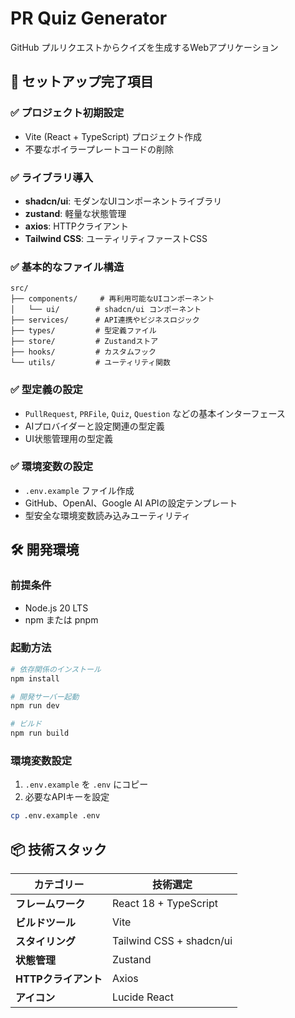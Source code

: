 # PR Quiz Generator

GitHub プルリクエストからクイズを生成するWebアプリケーション

## 🚀 セットアップ完了項目

### ✅ プロジェクト初期設定
- Vite (React + TypeScript) プロジェクト作成
- 不要なボイラープレートコードの削除

### ✅ ライブラリ導入
- **shadcn/ui**: モダンなUIコンポーネントライブラリ
- **zustand**: 軽量な状態管理
- **axios**: HTTPクライアント
- **Tailwind CSS**: ユーティリティファーストCSS

### ✅ 基本的なファイル構造
```
src/
├── components/     # 再利用可能なUIコンポーネント
│   └── ui/        # shadcn/ui コンポーネント
├── services/      # API連携やビジネスロジック
├── types/         # 型定義ファイル
├── store/         # Zustandストア
├── hooks/         # カスタムフック
└── utils/         # ユーティリティ関数
```

### ✅ 型定義の設定
- `PullRequest`, `PRFile`, `Quiz`, `Question` などの基本インターフェース
- AIプロバイダーと設定関連の型定義
- UI状態管理用の型定義

### ✅ 環境変数の設定
- `.env.example` ファイル作成
- GitHub、OpenAI、Google AI APIの設定テンプレート
- 型安全な環境変数読み込みユーティリティ

## 🛠️ 開発環境

### 前提条件
- Node.js 20 LTS
- npm または pnpm

### 起動方法
```bash
# 依存関係のインストール
npm install

# 開発サーバー起動
npm run dev

# ビルド
npm run build
```

### 環境変数設定
1. `.env.example` を `.env` にコピー
2. 必要なAPIキーを設定

```bash
cp .env.example .env
```

## 📦 技術スタック

| カテゴリー | 技術選定 |
|---|---|
| **フレームワーク** | React 18 + TypeScript |
| **ビルドツール** | Vite |
| **スタイリング** | Tailwind CSS + shadcn/ui |
| **状態管理** | Zustand |
| **HTTPクライアント** | Axios |
| **アイコン** | Lucide React |
